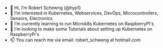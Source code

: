 - 👋 Hi, I’m Robert Schewng (@hyp1)
- 👀 I’m interested in Kubernetes, Webservices, DevOps, Microcontrollers, Sensors, Electronics
- 🌱 I’m currently learning to run Microk8s Kubernetes on RaspberryPI's
- 💞️ I’m looking to make some Tutorials about setting up Kubernetes on RaspberryPi's
- 📫 You can reach me via email: robert_schweng at hotmail.com

<!---
hyp1/hyp1 is a ✨ special ✨ repository because its `README.md` (this file) appears on your GitHub profile.
You can click the Preview link to take a look at your changes.
--->
